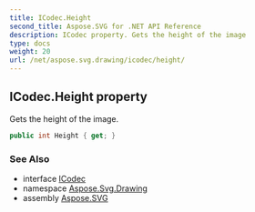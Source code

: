 ```yaml
---
title: ICodec.Height
second_title: Aspose.SVG for .NET API Reference
description: ICodec property. Gets the height of the image
type: docs
weight: 20
url: /net/aspose.svg.drawing/icodec/height/
---
```

## ICodec.Height property

Gets the height of the image.

```csharp
public int Height { get; }
```

### See Also

* interface [ICodec](../)
* namespace [Aspose.Svg.Drawing](../../../aspose.svg.drawing/)
* assembly [Aspose.SVG](../../../)
